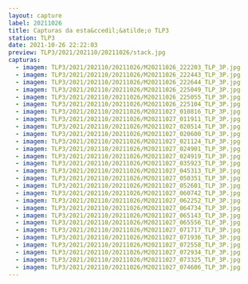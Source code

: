 ```yaml
---
layout: capture
label: 20211026
title: Capturas da esta&ccedil;&atilde;o TLP3
station: TLP3
date: 2021-10-26 22:22:03
preview: TLP3/2021/202110/20211026/stack.jpg
capturas:
  - imagem: TLP3/2021/202110/20211026/M20211026_222203_TLP_3P.jpg
  - imagem: TLP3/2021/202110/20211026/M20211026_222443_TLP_3P.jpg
  - imagem: TLP3/2021/202110/20211026/M20211026_222644_TLP_3P.jpg
  - imagem: TLP3/2021/202110/20211026/M20211026_225049_TLP_3P.jpg
  - imagem: TLP3/2021/202110/20211026/M20211026_225055_TLP_3P.jpg
  - imagem: TLP3/2021/202110/20211026/M20211026_225104_TLP_3P.jpg
  - imagem: TLP3/2021/202110/20211026/M20211027_010816_TLP_3P.jpg
  - imagem: TLP3/2021/202110/20211026/M20211027_011911_TLP_3P.jpg
  - imagem: TLP3/2021/202110/20211026/M20211027_020514_TLP_3P.jpg
  - imagem: TLP3/2021/202110/20211026/M20211027_020600_TLP_3P.jpg
  - imagem: TLP3/2021/202110/20211026/M20211027_021124_TLP_3P.jpg
  - imagem: TLP3/2021/202110/20211026/M20211027_024901_TLP_3P.jpg
  - imagem: TLP3/2021/202110/20211026/M20211027_024919_TLP_3P.jpg
  - imagem: TLP3/2021/202110/20211026/M20211027_035923_TLP_3P.jpg
  - imagem: TLP3/2021/202110/20211026/M20211027_045313_TLP_3P.jpg
  - imagem: TLP3/2021/202110/20211026/M20211027_050351_TLP_3P.jpg
  - imagem: TLP3/2021/202110/20211026/M20211027_052601_TLP_3P.jpg
  - imagem: TLP3/2021/202110/20211026/M20211027_060742_TLP_3P.jpg
  - imagem: TLP3/2021/202110/20211026/M20211027_062252_TLP_3P.jpg
  - imagem: TLP3/2021/202110/20211026/M20211027_064734_TLP_3P.jpg
  - imagem: TLP3/2021/202110/20211026/M20211027_065143_TLP_3P.jpg
  - imagem: TLP3/2021/202110/20211026/M20211027_065556_TLP_3P.jpg
  - imagem: TLP3/2021/202110/20211026/M20211027_071717_TLP_3P.jpg
  - imagem: TLP3/2021/202110/20211026/M20211027_071936_TLP_3P.jpg
  - imagem: TLP3/2021/202110/20211026/M20211027_072558_TLP_3P.jpg
  - imagem: TLP3/2021/202110/20211026/M20211027_072934_TLP_3P.jpg
  - imagem: TLP3/2021/202110/20211026/M20211027_073325_TLP_3P.jpg
  - imagem: TLP3/2021/202110/20211026/M20211027_074606_TLP_3P.jpg
---
```

